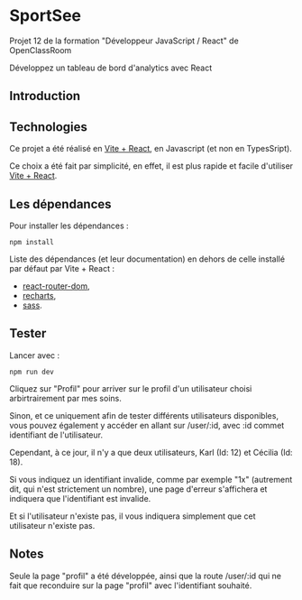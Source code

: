 # SportSee

Projet 12 de la formation "Développeur JavaScript / React" de OpenClassRoom

Développez un tableau de bord d'analytics avec React

## Introduction

## Technologies

Ce projet a été réalisé en [Vite + React](https://vitejs.dev/), en Javascript (et non en TypesSript).

Ce choix a été fait par simplicité, en effet, il est plus rapide et facile d'utiliser [Vite + React](https://vitejs.dev/).

## Les dépendances

Pour installer les dépendances :

```
npm install
```

Liste des dépendances (et leur documentation) en dehors de celle installé par défaut par Vite + React :

- [react-router-dom](https://reactrouter.com/en/main),
- [recharts](https://recharts.org/en-US/),
- [sass](https://sass-lang.com/).

## Tester

Lancer avec :

```
npm run dev
```

Cliquez sur "Profil" pour arriver sur le profil d'un utilisateur choisi arbirtrairement par mes soins.

Sinon, et ce uniquement afin de tester différents utilisateurs disponibles, vous pouvez également y accéder en allant sur /user/:id, avec :id commet identifiant de l'utilisateur.

Cependant, à ce jour, il n'y a que deux utilisateurs, Karl (Id: 12) et Cécilia (Id: 18).

Si vous indiquez un identifiant invalide, comme par exemple "1x" (autrement dit, qui n'est strictement un nombre), une page d'erreur s'affichera et indiquera que l'identifiant est invalide.

Et si l'utilisateur n'existe pas, il vous indiquera simplement que cet
utilisateur n'existe pas.

## Notes

Seule la page "profil" a été développée, ainsi que la route /user/:id qui ne fait que reconduire sur la page "profil" avec l'identifiant souhaité.
